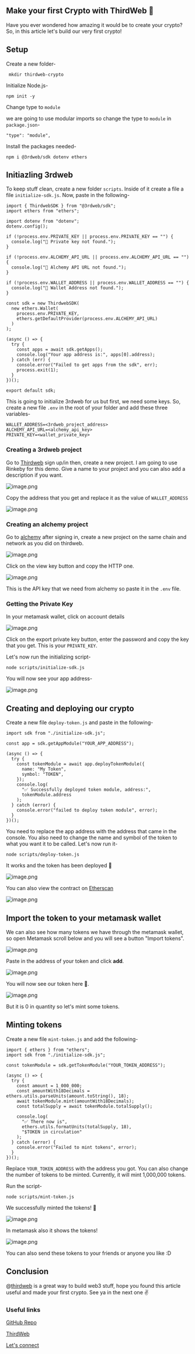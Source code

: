 ## Make your first Crypto with ThirdWeb 🤯

Have you ever wondered how amazing it would be to create your crypto? So, in this article let's build our very first crypto!

## Setup
Create a new folder-

```
 mkdir thirdweb-crypto
```

Initialize Node.js-

```
npm init -y
```


Change type to `module`

we are going to use modular imports so change the type to `module` in `package.json`-

```
"type": "module",
```

Install the packages needed-

```
npm i @3rdweb/sdk dotenv ethers
```

## Initiazling 3rdweb

To keep stuff clean, create a new folder `scripts`. Inside of it create a file a file `initialize-sdk.js`. Now, paste in the following-

```
import { ThirdwebSDK } from "@3rdweb/sdk";
import ethers from "ethers";

import dotenv from "dotenv";
dotenv.config();

if (!process.env.PRIVATE_KEY || process.env.PRIVATE_KEY == "") {
  console.log("🛑 Private key not found.");
}

if (!process.env.ALCHEMY_API_URL || process.env.ALCHEMY_API_URL == "") {
  console.log("🛑 Alchemy API URL not found.");
}

if (!process.env.WALLET_ADDRESS || process.env.WALLET_ADDRESS == "") {
  console.log("🛑 Wallet Address not found.");
}

const sdk = new ThirdwebSDK(
  new ethers.Wallet(
    process.env.PRIVATE_KEY,
    ethers.getDefaultProvider(process.env.ALCHEMY_API_URL)
  )
);

(async () => {
  try {
    const apps = await sdk.getApps();
    console.log("Your app address is:", apps[0].address);
  } catch (err) {
    console.error("Failed to get apps from the sdk", err);
    process.exit(1);
  }
})();

export default sdk;
```

This is going to initialize 3rdweb for us but first, we need some keys. So, create a new file `.env` in the root of your folder and add these three variables-

```
WALLET_ADDRESS=<3rdweb_project_address>
ALCHEMY_API_URL=<alchemy_api_key>
PRIVATE_KEY=<wallet_private_key>
```

### Creating a 3rdweb project

Go to  [Thirdweb](https://thirdweb.com/) sign up/in then, create a new project. I am going to use Rinkeby for this demo. Give a name to your project and you can also add a description if you want.

![image.png](https://cdn.hashnode.com/res/hashnode/image/upload/v1641983754661/iFAG14OuU4.png)

Copy the address that you get and replace it as the value of `WALLET_ADDRESS`

![image.png](https://cdn.hashnode.com/res/hashnode/image/upload/v1641984766639/qRsZEzp1l.png)

### Creating an alchemy project

Go to  [alchemy](https://alchemyapi.io/) after signing in, create a new project on the same chain and network as you did on thirdweb.

![image.png](https://cdn.hashnode.com/res/hashnode/image/upload/v1641984259639/7p-ar-Isl.png)

Click on the view key button and copy the HTTP one.

![image.png](https://cdn.hashnode.com/res/hashnode/image/upload/v1641985336824/Fpy2kRSm0.png)

This is the API key that we need from alchemy so paste it in the `.env` file.


### Getting the Private Key

In your metamask wallet, click on account details

![image.png](https://cdn.hashnode.com/res/hashnode/image/upload/v1641985709370/q0ORYddS8.png)

Click on the export private key button, enter the password and copy the key that you get. This is your `PRIVATE_KEY`.



Let's now run the initializing script-

```
node scripts/initialize-sdk.js
```

You will now see your app address-

![image.png](https://cdn.hashnode.com/res/hashnode/image/upload/v1641986218189/E-WpBbIJD.png)

## Creating and deploying our crypto

Create a new file `deploy-token.js` and paste in the following-

```
import sdk from "./initialize-sdk.js";

const app = sdk.getAppModule("YOUR_APP_ADDRESS");

(async () => {
  try {
    const tokenModule = await app.deployTokenModule({
      name: "My Token",
      symbol: "TOKEN",
    });
    console.log(
      "✅ Successfully deployed token module, address:",
      tokenModule.address
    );
  } catch (error) {
    console.error("failed to deploy token module", error);
  }
})();
```
You need to replace the app address with the address that came in the console. You also need to change the name and symbol of the token to what you want it to be called. Let's now run it-

```
node scripts/deploy-token.js
```

It works and the token has been deployed 🥳


![image.png](https://cdn.hashnode.com/res/hashnode/image/upload/v1641988251933/cS1Or4sUP.png)

You can also view the contract on  [Etherscan](https://rinkeby.etherscan.io/) 

![image.png](https://cdn.hashnode.com/res/hashnode/image/upload/v1641988321364/9nju9LAo8.png)


## Import the token to your metamask wallet

We can also see how many tokens we have through the metamask wallet, so open Metamask scroll below and you will see a button "Import tokens".

![image.png](https://cdn.hashnode.com/res/hashnode/image/upload/v1641988462000/-PlYIVzMO.png)

Paste in the address of your token and click **add**.


![image.png](https://cdn.hashnode.com/res/hashnode/image/upload/v1641988496990/KPFJzu_FG.png)

You will now see our token here 🎉. 

![image.png](https://cdn.hashnode.com/res/hashnode/image/upload/v1641988567376/6jMQO-afG.png)

But it is 0 in quantity so let's mint some tokens.

## Minting tokens

Create a new file `mint-token.js` and add the following-

```
import { ethers } from "ethers";
import sdk from "./initialize-sdk.js";

const tokenModule = sdk.getTokenModule("YOUR_TOKEN_ADDRESS");

(async () => {
  try {
    const amount = 1_000_000;
    const amountWith18Decimals = ethers.utils.parseUnits(amount.toString(), 18);
    await tokenModule.mint(amountWith18Decimals);
    const totalSupply = await tokenModule.totalSupply();

    console.log(
      "✅ There now is",
      ethers.utils.formatUnits(totalSupply, 18),
      "$TOKEN in circulation"
    );
  } catch (error) {
    console.error("Failed to mint tokens", error);
  }
})();
```
Replace `YOUR_TOKEN_ADDRESS` with the address you got. You can also change the number of tokens to be minted. Currently, it will mint 1,000,000 tokens.

Run the script-

```
node scripts/mint-token.js
```

We successfully minted the tokens! 🥳

![image.png](https://cdn.hashnode.com/res/hashnode/image/upload/v1641989192684/gg9oPg9xv.png)

In metamask also it shows the tokens!

![image.png](https://cdn.hashnode.com/res/hashnode/image/upload/v1641989215876/D8gN8Nm59.png)

You can also send these tokens to your friends or anyone you like :D

## Conclusion

@[thirdweb](@thirdweb) is a great way to build web3 stuff, hope you found this article useful and made your first crypto. See ya in the next one ✌️


### Useful links

[GitHub Repo](https://github.com/avneesh0612/thirdweb-crypto)

[ThirdWeb](https://thirdweb.com/)

[Let's connect](https://links.avneesh.tech/)